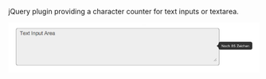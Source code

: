 jQuery plugin providing a character counter for text inputs or
textarea.

![](http://github.com/momolog/maxchars/raw/master/doc/doc_1.png) 
